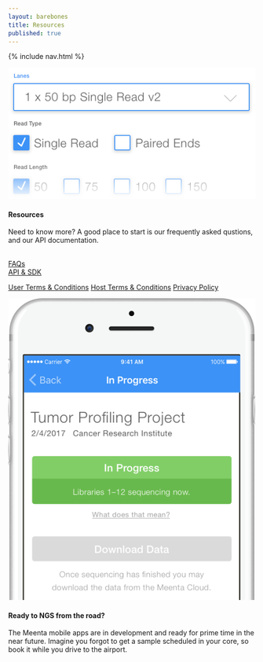 ```yaml
---
layout: barebones
title: Resources
published: true
---
```


{% include nav.html %}

<div class="process container-fluid">
	<div class="container">
		<div class="process-step process-step-search row">
			<div class="process-step-image col-md-7 col-md-push-5">
				<img src="/images/search-example.png" srcset="/images/search-example@2x.png 2x" alt="Search example" />
			</div>
			<div class="process-step-body col-md-5 col-md-pull-7">
				<h4 class="hidden-xs hidden-sm">Resources</h4>
				<p>
					Need to know more? A good place to start is our frequently asked
					qustions, and our API documentation.
				</p>
				<br>
				<a class="button button-light" href="/faqs">FAQs</a>
				<br>
				<a class="button button-light" href="/api">API & SDK</a>
			</div>
		</div>
	</div>
</div>

<div class="notice notice-book container-fluid">
	<div class="container">
		<div class="process-step-body col-md-7">
			<p>
				<a href="/user-terms" class="button button-small">User Terms & Conditions</a>
				<a href="/host-terms" class="button button-small">Host Terms & Conditions</a>
				<a href="/privacy-policy" class="button button-small">Privacy Policy</a>
			</p>
		</div>
	</div>
</div>

<div class="process container-fluid">
	<div class="container">
		<div class="process-step process-step-track row">
			<div class="process-step-image col-md-5 col-md-push-7">
				<img src="/images/progress-example.png" srcset="/images/progress-example@2x.png 2x" alt="Progress example" />
			</div>
			<div class="process-step-body col-md-7 col-md-pull-5">
				<h4>Ready to NGS from the road?</h4>
				<p>
					The Meenta mobile apps are in development and ready for prime time
					in the near future. Imagine you forgot to get a sample scheduled in
					your core, so book it while you drive to the airport.
				</p>
			</div>
		</div>
	</div>
</div>
